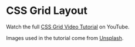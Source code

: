 # CSS Grid Layout

Watch the full [CSS Grid Video Tutorial](https://youtu.be/adsEUM6xGvI) on YouTube.

Images used in the tutorial come from [Unsplash](https://unsplash.com/).
